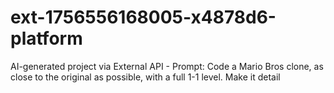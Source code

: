 # ext-1756556168005-x4878d6-platform
AI-generated project via External API - Prompt: Code a Mario Bros clone, as close to the original as possible, with a full 1-1 level. Make it detail

